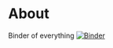 # About

Binder of everything 
[![Binder](https://mybinder.org/badge_logo.svg)](https://mybinder.org/v2/gh/BlockResearchGroup/CSD2_2022.git/23e49aaa602262a80c66f25b32efa61b7fde50a8)
